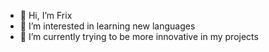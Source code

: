 - 👋 Hi, I’m Frix
- 👀 I’m interested in learning new languages
- 🌱 I’m currently trying to be more innovative in my projects


<!---
Prospidy/Prospidy is a ✨ special ✨ repository because its `README.md` (this file) appears on your GitHub profile.
You can click the Preview link to take a look at your changes.
--->
